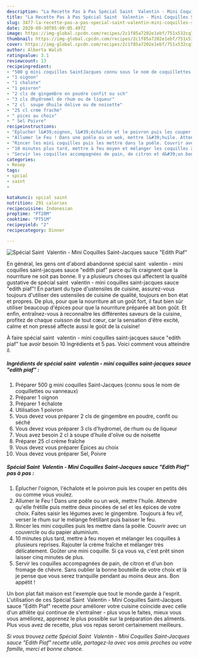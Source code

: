```yaml
---
description: "La Recette Pas à Pas Spécial Saint  Valentin - Mini Coquilles Saint-Jacques sauce &amp;#34;Edith Piaf&amp;#34;"
title: "La Recette Pas à Pas Spécial Saint  Valentin - Mini Coquilles Saint-Jacques sauce &amp;#34;Edith Piaf&amp;#34;"
slug: 3477-la-recette-pas-a-pas-special-saint-valentin-mini-coquilles-saint-jacques-sauce-and-34-edith-piaf-and-34
date: 2020-09-30T05:09:05.497Z
image: https://img-global.cpcdn.com/recipes/2c1f85a7202e1ebf/751x532cq70/special-saint-valentin-mini-coquilles-saint-jacques-sauce-edith-piaf-photo-principale-de-la-recette.jpg
thumbnail: https://img-global.cpcdn.com/recipes/2c1f85a7202e1ebf/751x532cq70/special-saint-valentin-mini-coquilles-saint-jacques-sauce-edith-piaf-photo-principale-de-la-recette.jpg
cover: https://img-global.cpcdn.com/recipes/2c1f85a7202e1ebf/751x532cq70/special-saint-valentin-mini-coquilles-saint-jacques-sauce-edith-piaf-photo-principale-de-la-recette.jpg
author: Alberta Walsh
ratingvalue: 3.1
reviewcount: 13
recipeingredient:
- "500 g mini coquilles SaintJacques connu sous le nom de coquillettes ou vanneaux"
- "1 oignon"
- "1 chalote"
- "1 poivron"
- "2 cls de gingembre en poudre confit ou sch"
- "3 cls dhydromel de rhum ou de liqueur"
- "2 cl  soupe dhuile dolive ou de noisette"
- "25 cl crme frache"
- " pices au choix"
- " Sel Poivre"
recipeinstructions:
- "Éplucher l&#39;oignon, l&#39;échalote et le poivron puis les couper en petits dés ou comme vous voulez."
- "Allumer le Feu ! Dans une poêle ou un wok, mettre l&#39;huile. Attendre qu&#39;elle frétille puis mettre deux pincées de sel et les épices de votre choix. Faites saisir les légumes avec le gingembre. Toujours à feu vif, verser le rhum sur le mélange frétillant puis baisser le feu."
- "Rincer les mini coquilles puis les mettre dans la poêle. Couvrir avec un couvercle ou du papier aluminium."
- "10 minutes plus tard, mettre à feu moyen et mélanger les coquilles à plusieurs reprises. Rajouter la crème fraîche et mélanger très délicatement. Goûter une mini coquille. Si ça vous va, c&#39;est prêt sinon laisser cinq minutes de plus."
- "Servir les coquilles accompagnées de pain, de citron et d&#39;un bon fromage de chèvre. Sans oublier la bonne bouteille de votre choix et là je pense que vous serez tranquille pendant au moins deux ans. Bon appétit !"
categories:
- Resep
tags:
- spcial
- saint
- 

katakunci: spcial saint  
nutrition: 291 calories
recipecuisine: Indonesian
preptime: "PT20M"
cooktime: "PT51M"
recipeyield: "2"
recipecategory: Dinner

---
```



![Spécial Saint  Valentin - Mini Coquilles Saint-Jacques sauce &#34;Edith Piaf&#34;](https://img-global.cpcdn.com/recipes/2c1f85a7202e1ebf/751x532cq70/special-saint-valentin-mini-coquilles-saint-jacques-sauce-edith-piaf-photo-principale-de-la-recette.jpg)

En général, les gens ont d'abord abandonné spécial saint  valentin - mini coquilles saint-jacques sauce &#34;edith piaf&#34; parce qu'ils craignent que la nourriture ne soit pas bonne. Il y a plusieurs choses qui affectent la qualité gustative de spécial saint  valentin - mini coquilles saint-jacques sauce &#34;edith piaf&#34;! En partant du type d'ustensiles de cuisine, assurez-vous toujours d'utiliser des ustensiles de cuisine de qualité, toujours en bon état et propres. De plus, pour que la nourriture ait un goût fort, il faut bien sûr utiliser beaucoup d'épices pour que la nourriture préparée ait bon goût. Et enfin, entraînez-vous à reconnaître les différentes saveurs de la cuisine, profitez de chaque cuisson de tout cœur, car la sensation d'être excité, calme et non pressé affecte aussi le goût de la cuisine!

<!--inarticleads1-->

À faire spécial saint  valentin - mini coquilles saint-jacques sauce &#34;edith piaf&#34; tue avoir besoin 10 Ingrédients et 5 pas. Voici comment vous atteindre il.

##### Ingrédients de spécial saint  valentin - mini coquilles saint-jacques sauce &#34;edith piaf&#34; :

1. Préparer 500 g mini coquilles Saint-Jacques (connu sous le nom de coquillettes ou vanneaux)
1. Préparer 1 oignon
1. Préparer 1 échalote
1. Utilisation 1 poivron
1. Vous devez vous préparer 2 cls de gingembre en poudre, confit ou séché
1. Vous devez vous préparer 3 cls d&#39;hydromel, de rhum ou de liqueur
1. Vous avez besoin 2 cl à soupe d&#39;huile d&#39;olive ou de noisette
1. Préparer 25 cl crème fraîche
1. Vous devez vous préparer  Épices au choix
1. Vous devez vous préparer  Sel, Poivre




<!--inarticleads2-->

##### Spécial Saint  Valentin - Mini Coquilles Saint-Jacques sauce &#34;Edith Piaf&#34; pas à pas :

1. Éplucher l&#39;oignon, l&#39;échalote et le poivron puis les couper en petits dés ou comme vous voulez.
1. Allumer le Feu ! Dans une poêle ou un wok, mettre l&#39;huile. Attendre qu&#39;elle frétille puis mettre deux pincées de sel et les épices de votre choix. Faites saisir les légumes avec le gingembre. Toujours à feu vif, verser le rhum sur le mélange frétillant puis baisser le feu.
1. Rincer les mini coquilles puis les mettre dans la poêle. Couvrir avec un couvercle ou du papier aluminium.
1. 10 minutes plus tard, mettre à feu moyen et mélanger les coquilles à plusieurs reprises. Rajouter la crème fraîche et mélanger très délicatement. Goûter une mini coquille. Si ça vous va, c&#39;est prêt sinon laisser cinq minutes de plus.
1. Servir les coquilles accompagnées de pain, de citron et d&#39;un bon fromage de chèvre. Sans oublier la bonne bouteille de votre choix et là je pense que vous serez tranquille pendant au moins deux ans. Bon appétit !




<!--inarticleads1-->

<p>
Un bon plat fait maison est l'exemple que tout le monde garde à l'esprit. L'utilisation de ces Spécial Saint  Valentin - Mini Coquilles Saint-Jacques sauce &#34;Edith Piaf&#34; recette pour améliorer votre cuisine coïncide avec celle d'un athlète qui continue de s'entraîner - plus vous le faites, mieux vous vous améliorez, apprenez le plus possible sur la préparation des aliments. Plus vous avez de recette, plus vos repas seront certainement meilleurs.
</p>

<p>
<i>Si vous trouvez cette Spécial Saint  Valentin - Mini Coquilles Saint-Jacques sauce &#34;Edith Piaf&#34; recette utile, partagez-la avec vos amis proches ou votre famille, merci et bonne chance.</i>
</p>
